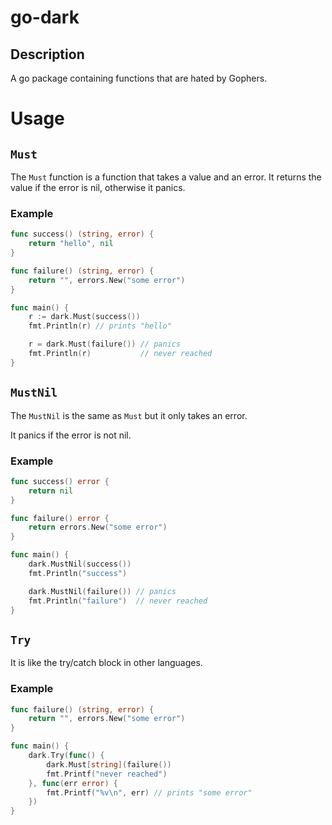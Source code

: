 # go-dark

## Description

A go package containing functions that are hated by Gophers.

# Usage

## `Must`

The `Must` function is a function that takes a value and an error.
It returns the value if the error is nil, otherwise it panics.

### Example

```go
func success() (string, error) {
    return "hello", nil
}

func failure() (string, error) {
    return "", errors.New("some error")
}

func main() {
    r := dark.Must(success())
    fmt.Println(r) // prints "hello"

    r = dark.Must(failure()) // panics
    fmt.Println(r)           // never reached
}
```

## `MustNil`

The `MustNil` is the same as `Must` but it only takes an error.

It panics if the error is not nil.

### Example

```go
func success() error {
    return nil
}

func failure() error {
    return errors.New("some error")
}

func main() {
    dark.MustNil(success())
    fmt.Println("success")

    dark.MustNil(failure()) // panics
    fmt.Println("failure")  // never reached
}

```

## `Try`

It is like the try/catch block in other languages.

### Example

```go
func failure() (string, error) {
    return "", errors.New("some error")
}

func main() {
    dark.Try(func() {
        dark.Must[string](failure())
        fmt.Printf("never reached")
    }, func(err error) {
        fmt.Printf("%v\n", err) // prints "some error"
    })
}
```



